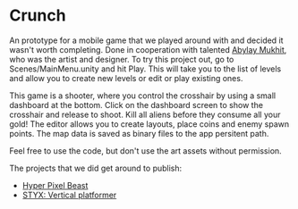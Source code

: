 # Crunch
 
An prototype for a mobile game that we played around with and decided it wasn't worth completing. Done in cooperation with talented [Abylay Mukhit](https://abylaymukhit.itch.io/), who was the artist and designer. To try this project out, go to Scenes/MainMenu.unity and hit Play. This will take you to the list of levels and allow you to create new levels or edit or play existing ones.

This game is a shooter, where you control the crosshair by using a small dashboard at the bottom. Click on the dashboard screen to show the crosshair and release to shoot. Kill all aliens before they consume all your gold! The editor allows you to create layouts, place coins and enemy spawn points. The map data is saved as binary files to the app persitent path.

Feel free to use the code, but don't use the art assets without permission.

The projects that we did get around to publish:
- [Hyper Pixel Beast](https://apps.apple.com/us/app/hyper-pixel-beast/id1503065407)
- [STYX: Vertical platformer](https://apps.apple.com/us/app/styx-vertical-platformer/id1587424131)
